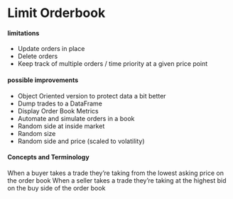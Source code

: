 # Limit Orderbook

#### limitations
* Update orders in place
* Delete orders
* Keep track of multiple orders / time priority at a given price point

#### possible improvements
* Object Oriented version to protect data a bit better
* Dump trades to a DataFrame
* Display Order Book Metrics
* Automate and simulate orders in a book 
* Random side at inside market
* Random size
* Random side and price (scaled to volatility)

#### Concepts and Terminology 
When a buyer takes a trade they’re taking from the lowest asking price  on the order book
When a seller takes a trade they’re taking at the highest bid on the buy side of the order book
